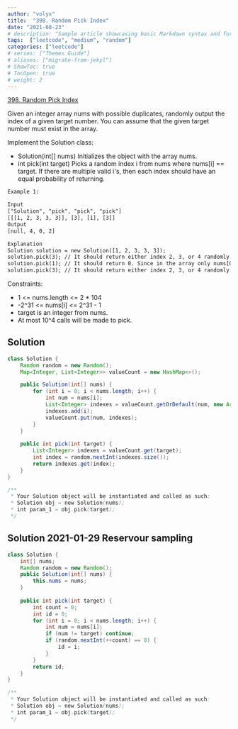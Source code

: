 ```yaml
---
author: "volyx"
title:  "398. Random Pick Index"
date: "2021-08-23"
# description: "Sample article showcasing basic Markdown syntax and formatting for HTML elements."
tags:  ["leetcode", "medium", "random"]
categories: ["leetcode"]
# series: ["Themes Guide"]
# aliases: ["migrate-from-jekyl"]
# ShowToc: true
# TocOpen: true
# weight: 2
---
```


[398. Random Pick Index](https://leetcode.com/problems/random-pick-index/)

Given an integer array nums with possible duplicates, randomly output the index of a given target number. You can assume that the given target number must exist in the array.

Implement the Solution class:

- Solution(int[] nums) Initializes the object with the array nums.
- int pick(int target) Picks a random index i from nums where nums[i] == target. If there are multiple valid i's, then each index should have an equal probability of returning.

```txt
Example 1:

Input
["Solution", "pick", "pick", "pick"]
[[[1, 2, 3, 3, 3]], [3], [1], [3]]
Output
[null, 4, 0, 2]

Explanation
Solution solution = new Solution([1, 2, 3, 3, 3]);
solution.pick(3); // It should return either index 2, 3, or 4 randomly. Each index should have equal probability of returning.
solution.pick(1); // It should return 0. Since in the array only nums[0] is equal to 1.
solution.pick(3); // It should return either index 2, 3, or 4 randomly. Each index should have equal probability of returning.
```

Constraints:

- 1 <= nums.length <= 2 * 104
- -2^31 <= nums[i] <= 2^31 - 1
- target is an integer from nums.
- At most 10^4 calls will be made to pick.

## Solution

```java
class Solution {
    Random random = new Random();
    Map<Integer, List<Integer>> valueCount = new HashMap<>();

    public Solution(int[] nums) {
        for (int i = 0; i < nums.length; i++) {
            int num = nums[i];
            List<Integer> indexes = valueCount.getOrDefault(num, new ArrayList<>());
            indexes.add(i);
            valueCount.put(num, indexes);
        }
    }
    
    public int pick(int target) {
        List<Integer> indexes = valueCount.get(target);
        int index = random.nextInt(indexes.size());
        return indexes.get(index);
    }
}

/**
 * Your Solution object will be instantiated and called as such:
 * Solution obj = new Solution(nums);
 * int param_1 = obj.pick(target);
 */
```

## Solution 2021-01-29 Reservour sampling

```java
class Solution {
    int[] nums;
    Random random = new Random();
    public Solution(int[] nums) {
        this.nums = nums;
    }
    
    public int pick(int target) {
        int count = 0;
        int id = 0;
        for (int i = 0; i < nums.length; i++) {
            int num = nums[i];
            if (num != target) continue;
            if (random.nextInt(++count) == 0) {
                id = i;
            }
        }
        return id;
    }
}

/**
 * Your Solution object will be instantiated and called as such:
 * Solution obj = new Solution(nums);
 * int param_1 = obj.pick(target);
 */
```
